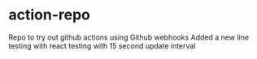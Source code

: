 # action-repo
Repo to try out github actions using Github webhooks
Added a new line
testing with react
testing with 15 second update interval
